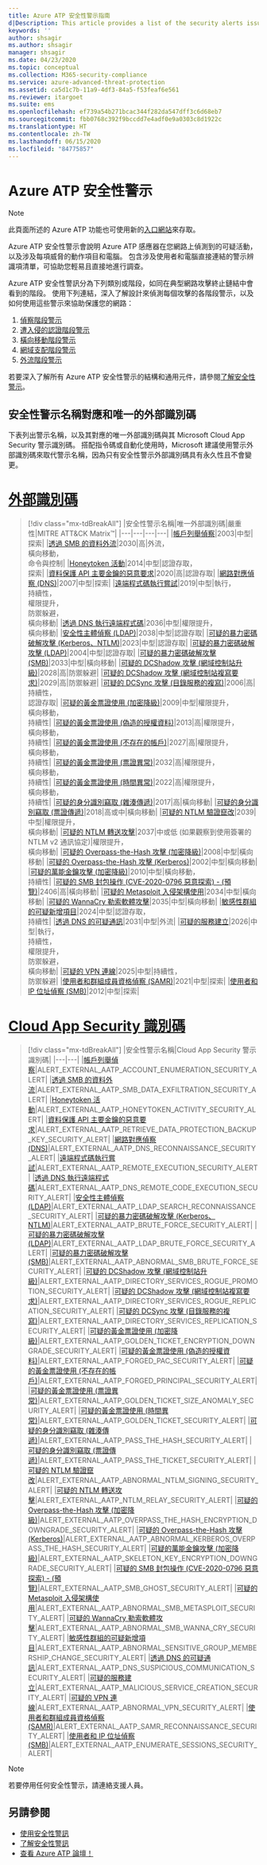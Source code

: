 ```yaml
---
title: Azure ATP 安全性警示指南
d|Description: This article provides a list of the security alerts issued by Azure ATP.
keywords: ''
author: shsagir
ms.author: shsagir
manager: shsagir
ms.date: 04/23/2020
ms.topic: conceptual
ms.collection: M365-security-compliance
ms.service: azure-advanced-threat-protection
ms.assetid: ca5d1c7b-11a9-4df3-84a5-f53feaf6e561
ms.reviewer: itargoet
ms.suite: ems
ms.openlocfilehash: ef739a54b271bcac344f282da547dff3c6d68eb7
ms.sourcegitcommit: fbb0768c392f9bccdd7e4adf0e9a0303c8d1922c
ms.translationtype: HT
ms.contentlocale: zh-TW
ms.lasthandoff: 06/15/2020
ms.locfileid: "84775857"
---
```

# <a name="azure-atp-security-alerts"></a>Azure ATP 安全性警示

> [!NOTE]
> 此頁面所述的 Azure ATP 功能也可使用新的[入口網站](https://portal.cloudappsecurity.com)來存取。

Azure ATP 安全性警示會說明 Azure ATP 感應器在您網路上偵測到的可疑活動，以及涉及每項威脅的動作項目和電腦。 包含涉及使用者和電腦直接連結的警示辨識項清單，可協助您輕易且直接地進行調查。

Azure ATP 安全性警訊分為下列類別或階段，如同在典型網路攻擊終止鏈結中會看到的階段。 使用下列連結，深入了解設計來偵測每個攻擊的各階段警示，以及如何使用這些警示來協助保護您的網路：

  1. [偵察階段警示](atp-reconnaissance-alerts.md)
  2. [遭入侵的認證階段警示](atp-compromised-credentials-alerts.md)
  3. [橫向移動階段警示](atp-lateral-movement-alerts.md)
  4. [網域支配階段警示](atp-domain-dominance-alerts.md)
  5. [外流階段警示](atp-exfiltration-alerts.md)

若要深入了解所有 Azure ATP 安全性警示的結構和通用元件，請參閱[了解安全性警示](understanding-security-alerts.md)。

## <a name="security-alert-name-mapping-and-unique-external-ids"></a>安全性警示名稱對應和唯一的外部識別碼

下表列出警示名稱，以及其對應的唯一外部識別碼與其 Microsoft Cloud App Security 警示識別碼。 搭配指令碼或自動化使用時，Microsoft 建議使用警示外部識別碼來取代警示名稱，因為只有安全性警示外部識別碼具有永久性且不會變更。

# <a name="external-ids"></a>[外部識別碼](#tab/external)

> [!div class="mx-tdBreakAll"]
> |安全性警示名稱|唯一外部識別碼|嚴重性|MITRE ATT&CK Matrix™|
> |---|---|---|---|
> |[帳戶列舉偵察](atp-reconnaissance-alerts.md#account-enumeration-reconnaissance-external-id-2003)|2003|中型|探索|
> |[透過 SMB 的資料外流](atp-exfiltration-alerts.md#data-exfiltration-over-smb-external-id-2030)|2030|高|外流，<br>橫向移動，<br>命令與控制|
> |[Honeytoken 活動](atp-compromised-credentials-alerts.md#honeytoken-activity-external-id-2014)|2014|中型|認證存取，<br>探索|
> |[資料保護 API 主要金鑰的惡意要求](atp-domain-dominance-alerts.md#malicious-request-of-data-protection-api-master-key-external-id-2020)|2020|高|認證存取|
> |[網路對應偵察 (DNS)](atp-reconnaissance-alerts.md#network-mapping-reconnaissance-dns-external-id-2007)|2007|中型|探索|
> |[遠端程式碼執行嘗試](atp-domain-dominance-alerts.md#remote-code-execution-attempt-external-id-2019)|2019|中型|執行，<br>持續性，<br>權限提升，<br>防禦躲避，<br>橫向移動|
> |[透過 DNS 執行遠端程式碼](atp-lateral-movement-alerts.md#remote-code-execution-over-dns-external-id-2036)|2036|中型|權限提升，<br>橫向移動|
> |[安全性主體偵察 (LDAP)](atp-reconnaissance-alerts.md#security-principal-reconnaissance-ldap-external-id-2038)|2038|中型|認證存取|
> |[可疑的暴力密碼破解攻擊 (Kerberos、NTLM)](atp-compromised-credentials-alerts.md#suspected-brute-force-attack-kerberos-ntlm-external-id-2023)|2023|中型|認證存取|
> |[可疑的暴力密碼破解攻擊 (LDAP)](atp-compromised-credentials-alerts.md#suspected-brute-force-attack-ldap-external-id-2004)|2004|中型|認證存取|
> |[可疑的暴力密碼破解攻擊 (SMB)](atp-compromised-credentials-alerts.md#suspected-brute-force-attack-smb-external-id-2033)|2033|中型|橫向移動|
> |[可疑的 DCShadow 攻擊 (網域控制站升級)](atp-domain-dominance-alerts.md#suspected-dcshadow-attack-domain-controller-promotion-external-id-2028)|2028|高|防禦躲避|
> |[可疑的 DCShadow 攻擊 (網域控制站複寫要求)](atp-domain-dominance-alerts.md#suspected-dcshadow-attack-domain-controller-replication-request-external-id-2029)|2029|高|防禦躲避|
> |[可疑的 DCSync 攻擊 (目錄服務的複寫)](atp-domain-dominance-alerts.md#suspected-dcsync-attack-replication-of-directory-services-external-id-2006)|2006|高|持續性，<br>認證存取|
> |[可疑的黃金票證使用 (加密降級)](atp-domain-dominance-alerts.md#suspected-golden-ticket-usage-encryption-downgrade-external-id-2009)|2009|中型|權限提升，<br>橫向移動，<br>持續性|
> |[可疑的黃金票證使用 (偽造的授權資料)](atp-domain-dominance-alerts.md#suspected-golden-ticket-usage-forged-authorization-data-external-id-2013)|2013|高|權限提升，<br>橫向移動，<br>持續性|
> |[可疑的黃金票證使用 (不存在的帳戶)](atp-domain-dominance-alerts.md#suspected-golden-ticket-usage-nonexistent-account-external-id-2027)|2027|高|權限提升，<br>橫向移動，<br>持續性|
> |[可疑的黃金票證使用 (票證異常)](atp-domain-dominance-alerts.md#suspected-golden-ticket-usage-ticket-anomaly-external-id-2032)|2032|高|權限提升，<br>橫向移動，<br>持續性|
> |[可疑的黃金票證使用 (時間異常)](atp-domain-dominance-alerts.md#suspected-golden-ticket-usage-time-anomaly-external-id-2022)|2022|高|權限提升，<br>橫向移動，<br>持續性|
> |[可疑的身分識別竊取 (雜湊傳遞)](atp-lateral-movement-alerts.md#suspected-identity-theft-pass-the-hash-external-id-2017)|2017|高|橫向移動|
> |[可疑的身分識別竊取 (票證傳遞)](atp-lateral-movement-alerts.md#suspected-identity-theft-pass-the-ticket-external-id-2018)|2018|高或中|橫向移動|
> |[可疑的 NTLM 驗證竄改](atp-lateral-movement-alerts.md#suspected-ntlm-authentication-tampering-external-id-2039)|2039|中型|權限提升， <br>橫向移動|
> |[可疑的 NTLM 轉送攻擊](atp-lateral-movement-alerts.md#suspected-ntlm-relay-attack-exchange-account-external-id-2037)|2037|中或低 (如果觀察到使用簽署的 NTLM v2 通訊協定)|權限提升， <br>橫向移動|
> |[可疑的 Overpass-the-Hash 攻擊 (加密降級)](atp-lateral-movement-alerts.md#suspected-overpass-the-hash-attack-encryption-downgrade-external-id-2008)|2008|中型|橫向移動|
> |[可疑的 Overpass-the-Hash 攻擊 (Kerberos)](atp-lateral-movement-alerts.md#suspected-overpass-the-hash-attack-kerberos-external-id-2002)|2002|中型|橫向移動|
> |[可疑的萬能金鑰攻擊 (加密降級)](atp-domain-dominance-alerts.md#suspected-skeleton-key-attack-encryption-downgrade-external-id-2010)|2010|中型|橫向移動，<br>持續性|
> |[可疑的 SMB 封包操作 (CVE-2020-0796 惡意探索) - (預覽)](atp-lateral-movement-alerts.md#suspected-smb-packet-manipulation-cve-2020-0796-exploitation-external-id-2406)|2406|高|橫向移動|
> |[可疑的 Metasploit 入侵架構使用](atp-compromised-credentials-alerts.md#suspected-use-of-metasploit-hacking-framework-external-id-2034)|2034|中型|橫向移動|
> |[可疑的 WannaCry 勒索軟體攻擊](atp-compromised-credentials-alerts.md#suspected-wannacry-ransomware-attack-external-id-2035)|2035|中型|橫向移動|
> |[敏感性群組的可疑新增項目](atp-domain-dominance-alerts.md#suspicious-additions-to-sensitive-groups-external-id-2024)|2024|中型|認證存取，<br>持續性|
> |[透過 DNS 的可疑通訊](atp-exfiltration-alerts.md#suspicious-communication-over-dns-external-id-2031)|2031|中型|外流|
> |[可疑的服務建立](atp-domain-dominance-alerts.md#suspicious-service-creation-external-id-2026)|2026|中型|執行，<br>持續性，<br>權限提升，<br>防禦躲避，<br>橫向移動|
> |[可疑的 VPN 連線](atp-compromised-credentials-alerts.md#suspicious-vpn-connection-external-id-2025)|2025|中型|持續性，<br>防禦躲避|
> |[使用者和群組成員資格偵察 (SAMR)](atp-reconnaissance-alerts.md#user-and-group-membership-reconnaissance-samr-external-id-2021)|2021|中型|探索|
> |[使用者和 IP 位址偵察 (SMB)](atp-reconnaissance-alerts.md#user-and-ip-address-reconnaissance-smb-external-id-2012)|2012|中型|探索|

# <a name="cloud-app-security-ids"></a>[Cloud App Security 識別碼](#tab/cloud-app-security)

> [!div class="mx-tdBreakAll"]
> |安全性警示名稱|Cloud App Security 警示識別碼|
> |---|---|
> |[帳戶列舉偵察](atp-reconnaissance-alerts.md#account-enumeration-reconnaissance-external-id-2003)|ALERT_EXTERNAL_AATP_ACCOUNT_ENUMERATION_SECURITY_ALERT|
> |[透過 SMB 的資料外流](atp-exfiltration-alerts.md#data-exfiltration-over-smb-external-id-2030)|ALERT_EXTERNAL_AATP_SMB_DATA_EXFILTRATION_SECURITY_ALERT|
> |[Honeytoken 活動](atp-compromised-credentials-alerts.md#honeytoken-activity-external-id-2014)|ALERT_EXTERNAL_AATP_HONEYTOKEN_ACTIVITY_SECURITY_ALERT|
> |[資料保護 API 主要金鑰的惡意要求](atp-domain-dominance-alerts.md#malicious-request-of-data-protection-api-master-key-external-id-2020)|ALERT_EXTERNAL_AATP_RETRIEVE_DATA_PROTECTION_BACKUP_KEY_SECURITY_ALERT|
> |[網路對應偵察 (DNS)](atp-reconnaissance-alerts.md#network-mapping-reconnaissance-dns-external-id-2007)|ALERT_EXTERNAL_AATP_DNS_RECONNAISSANCE_SECURITY_ALERT|
> |[遠端程式碼執行嘗試](atp-domain-dominance-alerts.md#remote-code-execution-attempt-external-id-2019)|ALERT_EXTERNAL_AATP_REMOTE_EXECUTION_SECURITY_ALERT|
> |[透過 DNS 執行遠端程式碼](atp-lateral-movement-alerts.md#remote-code-execution-over-dns-external-id-2036)|ALERT_EXTERNAL_AATP_DNS_REMOTE_CODE_EXECUTION_SECURITY_ALERT|
> |[安全性主體偵察 (LDAP)](atp-reconnaissance-alerts.md#security-principal-reconnaissance-ldap-external-id-2038)|ALERT_EXTERNAL_AATP_LDAP_SEARCH_RECONNAISSANCE_SECURITY_ALERT|
> |[可疑的暴力密碼破解攻擊 (Kerberos、NTLM)](atp-compromised-credentials-alerts.md#suspected-brute-force-attack-kerberos-ntlm-external-id-2023)|ALERT_EXTERNAL_AATP_BRUTE_FORCE_SECURITY_ALERT|
> |[可疑的暴力密碼破解攻擊 (LDAP)](atp-compromised-credentials-alerts.md#suspected-brute-force-attack-ldap-external-id-2004)|ALERT_EXTERNAL_AATP_LDAP_BRUTE_FORCE_SECURITY_ALERT|
> |[可疑的暴力密碼破解攻擊 (SMB)](atp-compromised-credentials-alerts.md#suspected-brute-force-attack-smb-external-id-2033)|ALERT_EXTERNAL_AATP_ABNORMAL_SMB_BRUTE_FORCE_SECURITY_ALERT|
> |[可疑的 DCShadow 攻擊 (網域控制站升級)](atp-domain-dominance-alerts.md#suspected-dcshadow-attack-domain-controller-promotion-external-id-2028)|ALERT_EXTERNAL_AATP_DIRECTORY_SERVICES_ROGUE_PROMOTION_SECURITY_ALERT|
> |[可疑的 DCShadow 攻擊 (網域控制站複寫要求)](atp-domain-dominance-alerts.md#suspected-dcshadow-attack-domain-controller-replication-request-external-id-2029)|ALERT_EXTERNAL_AATP_DIRECTORY_SERVICES_ROGUE_REPLICATION_SECURITY_ALERT|
> |[可疑的 DCSync 攻擊 (目錄服務的複寫)](atp-domain-dominance-alerts.md#suspected-dcsync-attack-replication-of-directory-services-external-id-2006)|ALERT_EXTERNAL_AATP_DIRECTORY_SERVICES_REPLICATION_SECURITY_ALERT|
> |[可疑的黃金票證使用 (加密降級)](atp-domain-dominance-alerts.md#suspected-golden-ticket-usage-encryption-downgrade-external-id-2009)|ALERT_EXTERNAL_AATP_GOLDEN_TICKET_ENCRYPTION_DOWNGRADE_SECURITY_ALERT|
> |[可疑的黃金票證使用 (偽造的授權資料)](atp-domain-dominance-alerts.md#suspected-golden-ticket-usage-forged-authorization-data-external-id-2013)|ALERT_EXTERNAL_AATP_FORGED_PAC_SECURITY_ALERT|
> |[可疑的黃金票證使用 (不存在的帳戶)](atp-domain-dominance-alerts.md#suspected-golden-ticket-usage-nonexistent-account-external-id-2027)|ALERT_EXTERNAL_AATP_FORGED_PRINCIPAL_SECURITY_ALERT|
> |[可疑的黃金票證使用 (票證異常)](atp-domain-dominance-alerts.md#suspected-golden-ticket-usage-ticket-anomaly-external-id-2032)|ALERT_EXTERNAL_AATP_GOLDEN_TICKET_SIZE_ANOMALY_SECURITY_ALERT|
> |[可疑的黃金票證使用 (時間異常)](atp-domain-dominance-alerts.md#suspected-golden-ticket-usage-time-anomaly-external-id-2022)|ALERT_EXTERNAL_AATP_GOLDEN_TICKET_SECURITY_ALERT|
> |[可疑的身分識別竊取 (雜湊傳遞)](atp-lateral-movement-alerts.md#suspected-identity-theft-pass-the-hash-external-id-2017)|ALERT_EXTERNAL_AATP_PASS_THE_HASH_SECURITY_ALERT|
> |[可疑的身分識別竊取 (票證傳遞)](atp-lateral-movement-alerts.md#suspected-identity-theft-pass-the-ticket-external-id-2018)|ALERT_EXTERNAL_AATP_PASS_THE_TICKET_SECURITY_ALERT|
> |[可疑的 NTLM 驗證竄改](atp-lateral-movement-alerts.md#suspected-ntlm-authentication-tampering-external-id-2039)|ALERT_EXTERNAL_AATP_ABNORMAL_NTLM_SIGNING_SECURITY_ALERT|
> |[可疑的 NTLM 轉送攻擊](atp-lateral-movement-alerts.md#suspected-ntlm-relay-attack-exchange-account-external-id-2037)|ALERT_EXTERNAL_AATP_NTLM_RELAY_SECURITY_ALERT|
> |[可疑的 Overpass-the-Hash 攻擊 (加密降級)](atp-lateral-movement-alerts.md#suspected-overpass-the-hash-attack-encryption-downgrade-external-id-2008)|ALERT_EXTERNAL_AATP_OVERPASS_THE_HASH_ENCRYPTION_DOWNGRADE_SECURITY_ALERT|
> |[可疑的 Overpass-the-Hash 攻擊 (Kerberos)](atp-lateral-movement-alerts.md#suspected-overpass-the-hash-attack-kerberos-external-id-2002)|ALERT_EXTERNAL_AATP_ABNORMAL_KERBEROS_OVERPASS_THE_HASH_SECURITY_ALERT|
> |[可疑的萬能金鑰攻擊 (加密降級)](atp-domain-dominance-alerts.md#suspected-skeleton-key-attack-encryption-downgrade-external-id-2010)|ALERT_EXTERNAL_AATP_SKELETON_KEY_ENCRYPTION_DOWNGRADE_SECURITY_ALERT|
> |[可疑的 SMB 封包操作 (CVE-2020-0796 惡意探索) - (預覽)](atp-lateral-movement-alerts.md#suspected-smb-packet-manipulation-cve-2020-0796-exploitation-external-id-2406)|ALERT_EXTERNAL_AATP_SMB_GHOST_SECURITY_ALERT|
> |[可疑的 Metasploit 入侵架構使用](atp-compromised-credentials-alerts.md#suspected-use-of-metasploit-hacking-framework-external-id-2034)|ALERT_EXTERNAL_AATP_ABNORMAL_SMB_METASPLOIT_SECURITY_ALERT|
> |[可疑的 WannaCry 勒索軟體攻擊](atp-compromised-credentials-alerts.md#suspected-wannacry-ransomware-attack-external-id-2035)|ALERT_EXTERNAL_AATP_ABNORMAL_SMB_WANNA_CRY_SECURITY_ALERT|
> |[敏感性群組的可疑新增項目](atp-domain-dominance-alerts.md#suspicious-additions-to-sensitive-groups-external-id-2024)|ALERT_EXTERNAL_AATP_ABNORMAL_SENSITIVE_GROUP_MEMBERSHIP_CHANGE_SECURITY_ALERT|
> |[透過 DNS 的可疑通訊](atp-exfiltration-alerts.md#suspicious-communication-over-dns-external-id-2031)|ALERT_EXTERNAL_AATP_DNS_SUSPICIOUS_COMMUNICATION_SECURITY_ALERT|
> |[可疑的服務建立](atp-domain-dominance-alerts.md#suspicious-service-creation-external-id-2026)|ALERT_EXTERNAL_AATP_MALICIOUS_SERVICE_CREATION_SECURITY_ALERT|
> |[可疑的 VPN 連線](atp-compromised-credentials-alerts.md#suspicious-vpn-connection-external-id-2025)|ALERT_EXTERNAL_AATP_ABNORMAL_VPN_SECURITY_ALERT|
> |[使用者和群組成員資格偵察 (SAMR)](atp-reconnaissance-alerts.md#user-and-group-membership-reconnaissance-samr-external-id-2021)|ALERT_EXTERNAL_AATP_SAMR_RECONNAISSANCE_SECURITY_ALERT|
> |[使用者和 IP 位址偵察 (SMB)](atp-reconnaissance-alerts.md#user-and-ip-address-reconnaissance-smb-external-id-2012)|ALERT_EXTERNAL_AATP_ENUMERATE_SESSIONS_SECURITY_ALERT|

> [!NOTE]
> 若要停用任何安全性警示，請連絡支援人員。

## <a name="see-also"></a>另請參閱

- [使用安全性警訊](working-with-suspicious-activities.md)
- [了解安全性警訊](understanding-security-alerts.md)
- [查看 Azure ATP 論壇！](https://aka.ms/azureatpcommunity)
